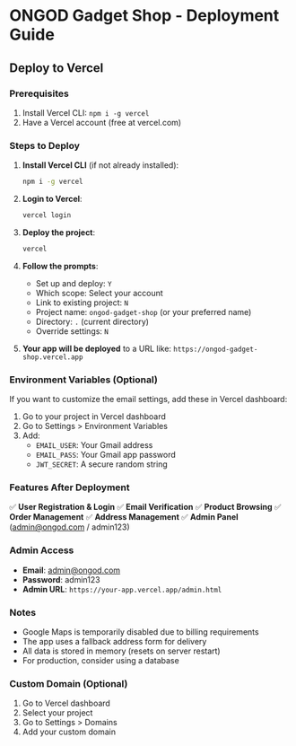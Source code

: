 # ONGOD Gadget Shop - Deployment Guide

## Deploy to Vercel

### Prerequisites
1. Install Vercel CLI: `npm i -g vercel`
2. Have a Vercel account (free at vercel.com)

### Steps to Deploy

1. **Install Vercel CLI** (if not already installed):
   ```bash
   npm i -g vercel
   ```
   

2. **Login to Vercel**:
   ```bash
   vercel login
   ```

3. **Deploy the project**:
   ```bash
   vercel
   ```

4. **Follow the prompts**:
   - Set up and deploy: `Y`
   - Which scope: Select your account
   - Link to existing project: `N`
   - Project name: `ongod-gadget-shop` (or your preferred name)
   - Directory: `.` (current directory)
   - Override settings: `N`

5. **Your app will be deployed** to a URL like: `https://ongod-gadget-shop.vercel.app`

### Environment Variables (Optional)

If you want to customize the email settings, add these in Vercel dashboard:

1. Go to your project in Vercel dashboard
2. Go to Settings > Environment Variables
3. Add:
   - `EMAIL_USER`: Your Gmail address
   - `EMAIL_PASS`: Your Gmail app password
   - `JWT_SECRET`: A secure random string

### Features After Deployment

✅ **User Registration & Login**
✅ **Email Verification**
✅ **Product Browsing**
✅ **Order Management**
✅ **Address Management**
✅ **Admin Panel** (admin@ongod.com / admin123)

### Admin Access

- **Email**: admin@ongod.com
- **Password**: admin123
- **Admin URL**: `https://your-app.vercel.app/admin.html`

### Notes

- Google Maps is temporarily disabled due to billing requirements
- The app uses a fallback address form for delivery
- All data is stored in memory (resets on server restart)
- For production, consider using a database

### Custom Domain (Optional)

1. Go to Vercel dashboard
2. Select your project
3. Go to Settings > Domains
4. Add your custom domain 